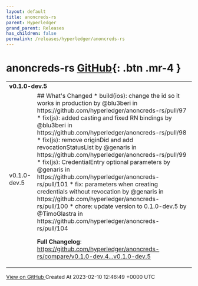 ```yaml
---
layout: default
title: anoncreds-rs
parent: Hyperledger
grand_parent: Releases
has_children: false
permalink: /releases/hyperledger/anoncreds-rs
---
```


# anoncreds-rs <span class="fs-3 right-align">[GitHub](https://github.com/hyperledger/anoncreds-rs){: .btn .mr-4 }</span>


<div>
    <table>
        <tr>
            <td colspan="2">
                <b>
                    v0.1.0-dev.5
                </b>
            </td>
        </tr>
        <tr>
            <td>
                <span class="chip">
                    v0.1.0-dev.5
                </span>
            </td>
            <td>
                ## What's Changed
* build(ios): change the id so it works in production by @blu3beri in https://github.com/hyperledger/anoncreds-rs/pull/97
* fix(js): added casting and fixed RN bindings by @blu3beri in https://github.com/hyperledger/anoncreds-rs/pull/98
* fix(js): remove originDid and add revocationStatusList by @genaris in https://github.com/hyperledger/anoncreds-rs/pull/99
* fix(js): CredentialEntry optional parameters by @genaris in https://github.com/hyperledger/anoncreds-rs/pull/101
* fix: parameters when creating credentials without revocation by @genaris in https://github.com/hyperledger/anoncreds-rs/pull/100
* chore: update version to 0.1.0-dev.5 by @TimoGlastra in https://github.com/hyperledger/anoncreds-rs/pull/104


**Full Changelog**: https://github.com/hyperledger/anoncreds-rs/compare/v0.1.0-dev.4...v0.1.0-dev.5
            </td>
        </tr>
    </table>
    <a href="https://github.com/hyperledger/anoncreds-rs/releases/tag/v0.1.0-dev.5" class=".btn">
        View on GitHub
    </a>
    <span class="right-align">
        Created At 2023-02-10 12:46:49 +0000 UTC
    </span>
</div>


